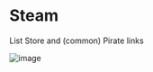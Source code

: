 # Steam
List Store and (common) Pirate links

![image](https://github.com/RoyRiv3r/Steam-Page-Enhancer/assets/41067116/ba062d30-bb6b-4e9f-a186-b2d80cdd0f75)
